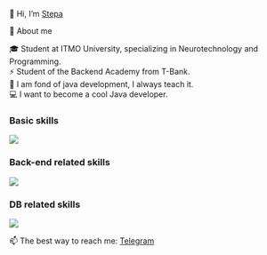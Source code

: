 👋 Hi, I’m [Stepa](https://github.com/steepikk)

🐾 About me 

🎓 Student at ITMO University, specializing in Neurotechnology and Programming.  
⚡ Student of the Backend Academy from T-Bank.  
📕 I am fond of java development, I always teach it.  
💻 I want to become a cool Java developer. 


<div id="skills", align="left">
  <h3> Basic skills</h3>
    <img src="https://skillicons.dev/icons?i=java,linux,git" />

  <h3> Back-end related skills</h3>
    <img src="https://skillicons.dev/icons?i=spring,hibernate,postman" />
  
  <h3> DB related skills</h3>
    <img src="https://skillicons.dev/icons?i=postgres,mysql" />

</div>    



📫 The best way to reach me: [Telegram](https://t.me/stepanduss)
